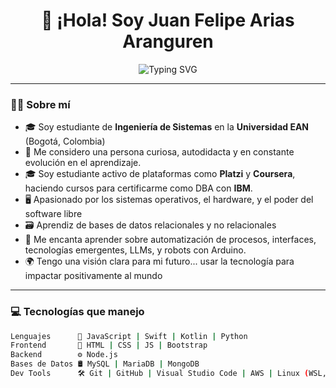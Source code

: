 <h1 align="center">👋 ¡Hola! Soy Juan Felipe Arias Aranguren</h1>

<p align="center">
  <img src="https://readme-typing-svg.demolab.com?font=Fira+Code&duration=3000&pause=1000&center=true&vCenter=true&width=435&lines=Estudiante+de+Ingenier%C3%ADa+de+Sistemas;Apasionado+por+la+tecnolog%C3%ADa+y+el+aprendizaje+aut%C3%B3nomo;Amante+de+los+sistemas+operativos+y+bases+de+datos" alt="Typing SVG" />
</p>

---

### 👨‍🎓 Sobre mí

- 🎓 Soy estudiante de **Ingeniería de Sistemas** en la **Universidad EAN** (Bogotá, Colombia)
- 🧠 Me considero una persona curiosa, autodidacta y en constante evolución en el aprendizaje.
- 🎓 Soy estudiante activo de plataformas como **Platzi** y **Coursera**, haciendo cursos para certificarme como DBA con **IBM**.
- 🖥️ Apasionado por los sistemas operativos, el hardware, y el poder del software libre
- 🗃️ Aprendiz de bases de datos relacionales y no relacionales
- 🤖 Me encanta aprender sobre automatización de procesos, interfaces, tecnologías emergentes, LLMs, y robots con Arduino.
- 🌍 Tengo una visión clara para mi futuro... usar la tecnología para impactar positivamente al mundo

---

### 💻 Tecnologías que manejo

```bash
Lenguajes      🔹 JavaScript | Swift | Kotlin | Python
Frontend       🎨 HTML | CSS | JS | Bootstrap
Backend        ⚙️ Node.js
Bases de Datos 🛢️ MySQL | MariaDB | MongoDB
Dev Tools      🛠️ Git | GitHub | Visual Studio Code | AWS | Linux (WSL, Ubuntu, Kali-Linux)

